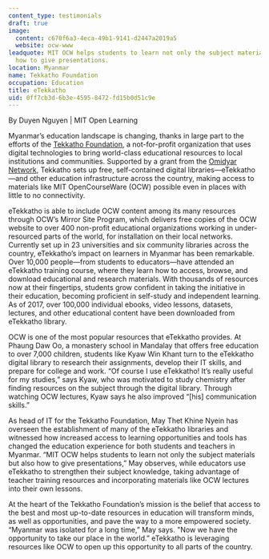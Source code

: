 ```yaml
---
content_type: testimonials
draft: true
image:
  content: c670f6a3-4eca-49b1-9141-d2447a2019a5
  website: ocw-www
leadquote: MIT OCW helps students to learn not only the subject materials but also
  how to give presentations.
location: Myanmar
name: Tekkatho Foundation
occupation: Education
title: eTekkatho
uid: 0ff7cb3d-6b3e-4595-8472-fd15b0d51c9e
---
```

By Duyen Nguyen | MIT Open Learning

Myanmar’s education landscape is changing, thanks in large part to the efforts of the [Tekkatho Foundation](https://www.tekkatho.foundation/), a not-for-profit organization that uses digital technologies to bring world-class educational resources to local institutions and communities. Supported by a grant from the [Omidyar Network](https://omidyar.com/), Tekkatho sets up free, self-contained digital libraries—eTekkatho—and other education infrastructure across the country, making access to materials like MIT OpenCourseWare (OCW) possible even in places with little to no connectivity.

eTekkatho is able to include OCW content among its many resources through OCW’s Mirror Site Program, which delivers free copies of the OCW website to over 400 non-profit educational organizations working in under-resourced parts of the world, for installation on their local networks. Currently set up in 23 universities and six community libraries across the country, eTekkatho’s impact on learners in Myanmar has been remarkable. Over 10,000 people—from students to educators—have attended an eTekkatho training course, where they learn how to access, browse, and download educational and research materials. With thousands of resources now at their fingertips, students grow confident in taking the initiative in their education, becoming proficient in self-study and independent learning. As of 2017, over 100,000 individual ebooks, video lessons, datasets, lectures, and other educational content have been downloaded from eTekkatho library. 

OCW is one of the most popular resources that eTekkatho provides. At Phaung Daw Oo, a monastery school in Mandalay that offers free education to over 7,000 children, students like Kyaw Win Khant turn to the eTekkatho digital library to research their assignments, develop their IT skills, and prepare for college and work. “Of course I use eTekkatho! It’s really useful for my studies,” says Kyaw, who was motivated to study chemistry after finding resources on the subject through the digital library. Through watching OCW lectures, Kyaw says he also improved “\[his\] communication skills.” 

As head of IT for the Tekkatho Foundation, May Thet Khine Nyein has overseen the establishment of many of the eTekkatho libraries and witnessed how increased access to learning opportunities and tools has changed the education experience for both students and teachers in Myanmar. “MIT OCW helps students to learn not only the subject materials but also how to give presentations,” May observes, while educators use eTekkatho to strengthen their subject knowledge, taking advantage of teacher training resources and incorporating materials like OCW lectures into their own lessons. 

At the heart of the Tekkatho Foundation’s mission is the belief that access to the best and most up-to-date resources in education will transform minds, as well as opportunities, and pave the way to a more empowered society. “Myanmar was isolated for a long time,” May says. "Now we have the opportunity to take our place in the world.” eTekkatho is leveraging resources like OCW to open up this opportunity to all parts of the country.